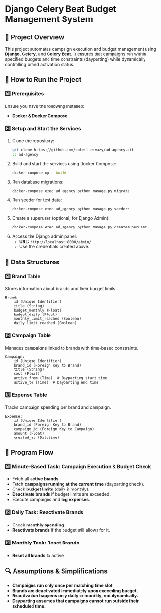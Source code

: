 # Django Celery Beat Budget Management System

## 📌 Project Overview
This project automates campaign execution and budget management using **Django**, **Celery**, and **Celery Beat**. It ensures that campaigns run within specified budgets and time constraints (dayparting) while dynamically controlling brand activation status.

## 🚀 How to Run the Project

### **1️⃣ Prerequisites**
Ensure you have the following installed:
- **Docker & Docker Compose**

### **2️⃣ Setup and Start the Services**
1. Clone the repository:
   ```bash
   git clone https://github.com/soheil-eivazy/ad-agency.git
   cd ad-agency
   ```
2. Build and start the services using Docker Compose:
   ```bash
   docker-compose up --build
   ```
3. Run database migrations:
   ```bash
   docker-compose exec ad_agency python manage.py migrate
   ```
4. Run seeder for test data:
   ```bash
   docker-compose exec ad_agency python manage.py seeders
   ```
5. Create a superuser (optional, for Django Admin):
   ```bash
   docker-compose exec ad_agency python manage.py createsuperuser
   ```
6. Access the Django admin panel:
   - **URL:** `http://localhost:8000/admin/`
   - Use the credentials created above.


## 📂 Data Structures

### **1️⃣ Brand Table**
Stores information about brands and their budget limits.
```plaintext
Brand:
    id (Unique Identifier)
    title (String)
    budget_monthly (Float)
    budget_daily (Float)
    monthly_limit_reached (Boolean)
    daily_limit_reached (Boolean)
```

### **2️⃣ Campaign Table**
Manages campaigns linked to brands with time-based constraints.
```plaintext
Campaign:
    id (Unique Identifier)
    brand_id (Foreign Key to Brand)
    title (String)
    cost (Float)
    active_from (Time)  # Dayparting start time
    active_to (Time)  # Dayparting end time
```

### **3️⃣ Expense Table**
Tracks campaign spending per brand and campaign.
```plaintext
Expense:
    id (Unique Identifier)
    brand_id (Foreign Key to Brand)
    campaign_id (Foreign Key to Campaign)
    amount (Float)
    created_at (Datetime)
```

## 🔄 Program Flow

### **1️⃣ Minute-Based Task: Campaign Execution & Budget Check**
- Fetch all **active brands**.
- Fetch **campaigns running at the current time** (dayparting check).
- Check **budget limits** (daily & monthly).
- **Deactivate brands** if budget limits are exceeded.
- Execute campaigns and **log expenses**.

### **2️⃣ Daily Task: Reactivate Brands**
- Check **monthly spending**.
- **Reactivate brands** if the budget still allows for it.

### **3️⃣ Monthly Task: Reset Brands**
- **Reset all brands** to active.

## 🔍 Assumptions & Simplifications
- **Campaigns run only once per matching time slot.**
- **Brands are deactivated immediately upon exceeding budget.**
- **Reactivation happens only daily or monthly, not dynamically.**
- **Dayparting assumes that campaigns cannot run outside their scheduled time.**



